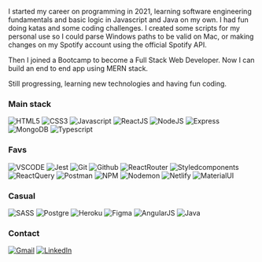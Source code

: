 I started my career on programming in 2021, learning software engineering fundamentals and basic logic in Javascript and Java on my own. I had fun doing katas and some coding challenges. I created some scripts for my personal use so I could parse Windows paths to be valid on Mac, or making changes on my Spotify account using the official Spotify API.

Then I joined a Bootcamp to become a Full Stack Web Developer. Now I can build an end to end app using MERN stack.

Still progressing, learning new technologies and having fun coding.


### Main stack

![HTML5](https://img.shields.io/badge/-html5-black?style=for-the-badge&logo=html5)
![CSS3](https://img.shields.io/badge/-css3-black?style=for-the-badge&logo=css3)
![Javascript](https://img.shields.io/badge/-javascript-black?style=for-the-badge&logo=javascript)
![ReactJS](https://img.shields.io/badge/-react_js-black?style=for-the-badge&logo=react)
![NodeJS](https://img.shields.io/badge/-node_js-black?style=for-the-badge&logo=node.js)
![Express](https://img.shields.io/badge/-express-black?style=for-the-badge&logo=express)
![MongoDB](https://img.shields.io/badge/-mongoDB-black?style=for-the-badge&logo=mongodb)
![Typescript](https://img.shields.io/badge/-typescript-black?style=for-the-badge&logo=typescript)

### Favs
![VSCODE](https://img.shields.io/badge/-visual_studio_code-black?style=for-the-badge&logo=visualstudiocode)
![Jest](https://img.shields.io/badge/-jest-black?style=for-the-badge&logo=jest)
![Git](https://img.shields.io/badge/-git-black?style=for-the-badge&logo=git)
![Github](https://img.shields.io/badge/-github-black?style=for-the-badge&logo=github)
![ReactRouter](https://img.shields.io/badge/-react_router-black?style=for-the-badge&logo=reactrouter)
![Styledcomponents](https://img.shields.io/badge/-styled_components-black?style=for-the-badge&logo=styledcomponents)
![ReactQuery](https://img.shields.io/badge/-react_query-black?style=for-the-badge&logo=reactquery)
![Postman](https://img.shields.io/badge/-postman-black?style=for-the-badge&logo=postman)
![NPM](https://img.shields.io/badge/-npm-black?style=for-the-badge&logo=npm)
![Nodemon](https://img.shields.io/badge/-nodemon-black?style=for-the-badge&logo=nodemon)
![Netlify](https://img.shields.io/badge/-netlify-black?style=for-the-badge&logo=netlify)
![MaterialUI](https://img.shields.io/badge/-material_ui-black?style=for-the-badge)


### Casual
![SASS](https://img.shields.io/badge/-sass-black?style=for-the-badge&logo=sass)
![Postgre](https://img.shields.io/badge/-postgre_sql-black?style=for-the-badge&logo=postgresql)
![Heroku](https://img.shields.io/badge/-heroku-black?style=for-the-badge&logo=heroku)
![Figma](https://img.shields.io/badge/-figma-black?style=for-the-badge&logo=figma)
![AngularJS](https://img.shields.io/badge/-angular-black?style=for-the-badge&logo=angularjs)
![Java](https://img.shields.io/badge/-java-black?style=for-the-badge&logo=java)


### Contact

[![Gmail](https://img.shields.io/badge/Gmail-D14836?style=for-the-badge&logo=gmail&logoColor=white)](mailto:andreamaso.sm@gmail.com) 
[![LinkedIn](https://img.shields.io/badge/linkedin-%230077B5.svg?style=for-the-badge&logo=linkedin&logoColor=white)](https://www.linkedin.com/in/andreamaso/)
